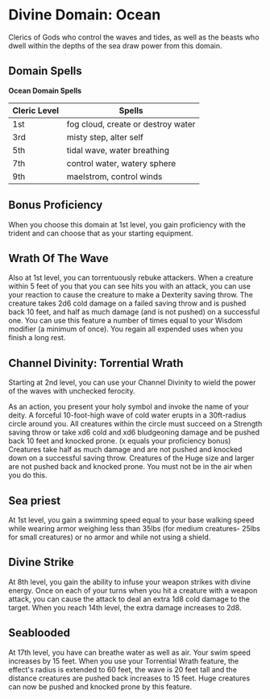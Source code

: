 # Divine Domain: Ocean
Clerics of Gods who control the waves and tides, as well as the beasts who dwell within the depths of the sea draw power from this domain.

## Domain Spells

**Ocean Domain Spells**

Cleric Level | Spells
------------ | ------
1st	| fog cloud, create or destroy water 
3rd	| misty step, alter self
5th	| tidal wave, water breathing
7th	| control water, watery sphere
9th	| maelstrom, control winds

## Bonus Proficiency
When you choose this domain at 1st level, you gain proficiency with the trident and can choose that as your starting equipment.

## Wrath Of The Wave
Also at 1st level, you can torrentuously rebuke attackers. When a creature within 5 feet of you that you can see hits you with an attack, you can use your reaction to cause the creature to make a Dexterity saving throw. The creature takes 2d6 cold damage on a failed saving throw and is pushed back 10 feet, and half as much damage (and is not pushed) on a successful one. You can use this feature a number of times equal to your Wisdom modifier (a minimum of once). You regain all expended uses when you finish a long rest.

## Channel Divinity: Torrential Wrath
Starting at 2nd level, you can use your Channel Divinity to wield the power of the waves with unchecked ferocity.

As an action, you present your holy symbol and invoke the name of your deity. A forceful 10-foot-high wave of cold water erupts in a 30ft-radius circle around you. All creatures within the circle must succeed on a Strength saving throw or take xd6 cold and xd6 bludgeoning damage and be pushed back 10 feet and knocked prone. (x equals your proficiency bonus) Creatures take half as much damage and are not pushed and knocked down on a successful saving throw. Creatures of the Huge size and larger are not pushed back and knocked prone. You must not be in the air when you do this.

## Sea priest
At 1st level, you gain a swimming speed equal to your base walking speed while wearing armor weighing less than 35lbs (for medium creatures- 25lbs for small creatures) or no armor and while not using a shield.

## Divine Strike
At 8th level, you gain the ability to infuse your weapon strikes with divine energy. Once on each of your turns when you hit a creature with a weapon attack, you can cause the attack to deal an extra 1d8 cold damage to the target. When you reach 14th level, the extra damage increases to 2d8.

## Seablooded
At 17th level, you have can breathe water as well as air. Your swim speed increases by 15 feet. When you use your Torrential Wrath feature, the effect's radius is extended to 60 feet, the wave is 20 feet tall and the distance creatures are pushed back increases to 15 feet. Huge creatures can now be pushed and knocked prone by this feature.
